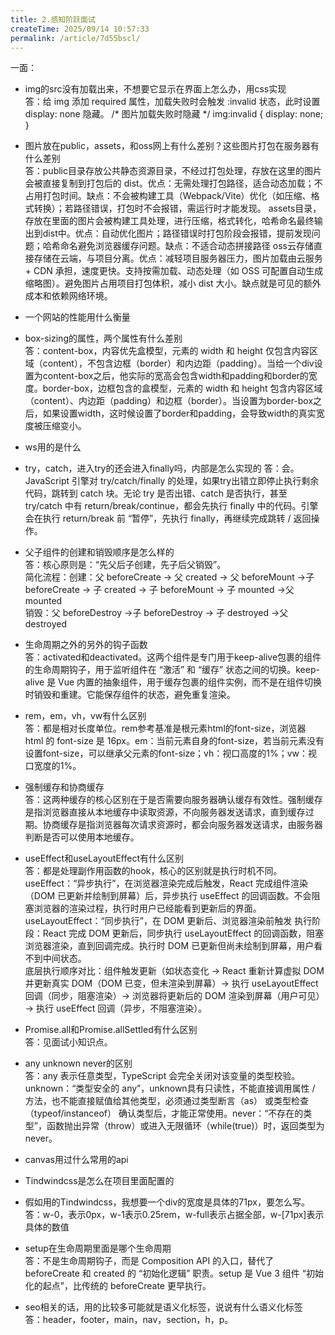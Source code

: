 ```yaml
---
title: 2.感知阶跃面试
createTime: 2025/09/14 10:57:33
permalink: /article/7d55bscl/
---
```

一面：
- img的src没有加载出来，不想要它显示在界面上怎么办，用css实现  
  答：给 img 添加 required 属性，加载失败时会触发 :invalid 状态，此时设置 display: none 隐藏。
  /* 图片加载失败时隐藏 */
  img:invalid {
    display: none;
  }

- 图片放在public，assets，和oss网上有什么差别？这些图片打包在服务器有什么差别  
  答：public目录存放公共静态资源目录，不经过打包处理，存放在这里的图片会被直接复制到打包后的 dist。优点：无需处理打包路径，适合动态加载；不占用打包时间。缺点：不会被构建工具（Webpack/Vite）优化（如压缩、格式转换）；若路径错误，打包时不会报错，需运行时才能发现。  assets目录，存放在里面的图片会被构建工具处理，进行压缩，格式转化，哈希命名最终输出到dist中。优点：自动优化图片；路径错误时打包阶段会报错，提前发现问题；哈希命名避免浏览器缓存问题。缺点：不适合动态拼接路径  oss云存储直接存储在云端，与项目分离。优点：减轻项目服务器压力，图片加载由云服务 + CDN 承担，速度更快。支持按需加载、动态处理（如 OSS 可配置自动生成缩略图）。避免图片占用项目打包体积，减小 dist 大小。缺点就是可见的额外成本和依赖网络环境。

- 一个网站的性能用什么衡量  

- box-sizing的属性，两个属性有什么差别  
  答：content-box，内容优先盒模型，元素的 width 和 height 仅包含内容区域（content），不包含边框（border）和内边距（padding）。当给一个div设置为content-box之后，他实际的宽高会包含width和padding和border的宽度。border-box，边框包含的盒模型，元素的 width 和 height 包含内容区域（content）、内边距（padding）和边框（border）。当设置为border-box之后，如果设置width，这时候设置了border和padding，会导致width的真实宽度被压缩变小。

- ws用的是什么

- try，catch，进入try的还会进入finally吗，内部是怎么实现的
  答：会。JavaScript 引擎对 try/catch/finally 的处理，如果try出错立即停止执行剩余代码，跳转到 catch 块。无论 try 是否出错、catch 是否执行，甚至 try/catch 中有 return/break/continue，都会先执行 finally 中的代码。引擎会在执行 return/break 前 “暂停”，先执行 finally，再继续完成跳转 / 返回操作。

- 父子组件的创建和销毁顺序是怎么样的  
  答：核心原则是：“先父后子创建，先子后父销毁”。  
  简化流程：创建：父 beforeCreate → 父 created → 父 beforeMount →子 beforeCreate → 子 created → 子 beforeMount → 子 mounted →父 mounted  
  销毁：父 beforeDestroy →子 beforeDestroy → 子 destroyed →父 destroyed

- 生命周期之外的另外的钩子函数  
  答：activated和deactivated。这两个组件是专门用于keep-alive包裹的组件的生命周期钩子，用于监听组件在 “激活” 和 “缓存” 状态之间的切换。keep-alive 是 Vue 内置的抽象组件，用于缓存包裹的组件实例，而不是在组件切换时销毁和重建。它能保存组件的状态，避免重复渲染。

- rem，em，vh，vw有什么区别  
  答：都是相对长度单位。rem参考基准是根元素html的font-size，浏览器 html 的 font-size 是 16px。em：当前元素自身的font-size，若当前元素没有设置font-size，可以继承父元素的font-size；vh：视口高度的1%；vw：视口宽度的1%。

- 强制缓存和协商缓存  
  答：这两种缓存的核心区别在于是否需要向服务器确认缓存有效性。强制缓存是指浏览器直接从本地缓存中读取资源，不向服务器发送请求，直到缓存过期。协商缓存是指浏览器每次请求资源时，都会向服务器发送请求，由服务器判断是否可以使用本地缓存。

- useEffect和useLayoutEffect有什么区别  
  答：都是处理副作用函数的hook，核心的区别就是执行时机不同。useEffect：“异步执行”，在浏览器渲染完成后触发，React 完成组件渲染（DOM 已更新并绘制到屏幕）后，异步执行 useEffect 的回调函数。不会阻塞浏览器的渲染过程，执行时用户已经能看到更新后的界面。useLayoutEffect：“同步执行”，在 DOM 更新后、浏览器渲染前触发
执行阶段：React 完成 DOM 更新后，同步执行 useLayoutEffect 的回调函数，阻塞浏览器渲染，直到回调完成。执行时 DOM 已更新但尚未绘制到屏幕，用户看不到中间状态。  
底层执行顺序对比：组件触发更新（如状态变化 → React 重新计算虚拟 DOM 并更新真实 DOM（DOM 已变，但未渲染到屏幕）→ 执行 useLayoutEffect 回调（同步，阻塞渲染）→ 浏览器将更新后的 DOM 渲染到屏幕（用户可见）→ 执行 useEffect 回调（异步，不阻塞渲染）。

- Promise.all和Promise.allSettled有什么区别  
  答：见面试小知识点。

- any unknown never的区别  
  答：any 表示任意类型，TypeScript 会完全关闭对该变量的类型校验。unknown：“类型安全的 any”，unknown具有只读性，不能直接调用属性 / 方法，也不能直接赋值给其他类型，必须通过类型断言（as） 或类型检查（typeof/instanceof） 确认类型后，才能正常使用。never：“不存在的类型”，函数抛出异常（throw）或进入无限循环（while(true)）时，返回类型为 never。

- canvas用过什么常用的api

- Tindwindcss是怎么在项目里面配置的

- 假如用的Tindwindcss，我想要一个div的宽度是具体的71px，要怎么写。
  答：w-0，表示0px，w-1表示0.25rem，w-full表示占据全部，w-[71px]表示具体的数值

- setup在生命周期里面是哪个生命周期  
  答：不是生命周期钩子，而是 Composition API 的入口，替代了 beforeCreate 和 created 的 “初始化逻辑” 职责。setup 是 Vue 3 组件 “初始化的起点”，比传统的 beforeCreate 更早执行。

- seo相关的话，用的比较多可能就是语义化标签，说说有什么语义化标签  
  答：header，footer，main，nav，section，h，p。